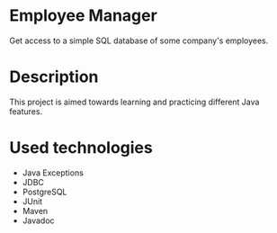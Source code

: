 # Employee Manager
Get access to a simple SQL database of some company's employees.

# Description
This project is aimed towards learning and practicing different Java features.

# Used technologies
- Java Exceptions
- JDBC
- PostgreSQL
- JUnit
- Maven
- Javadoc
